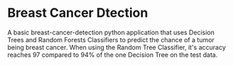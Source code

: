 # Breast Cancer Dtection

A basic breast-cancer-detection python application that uses Decision Trees and Random Forests Classifiers to predict the chance of a tumor being breast cancer. When using the Random Tree Classifier, it's accuracy reaches 97 compared to 94% of the one Decision Tree on the test data.
